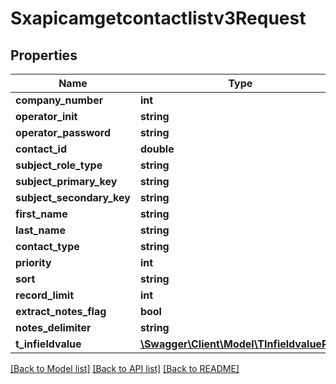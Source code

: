 # Sxapicamgetcontactlistv3Request

## Properties
Name | Type | Description | Notes
------------ | ------------- | ------------- | -------------
**company_number** | **int** |  | [optional] 
**operator_init** | **string** |  | [optional] 
**operator_password** | **string** |  | [optional] 
**contact_id** | **double** |  | [optional] 
**subject_role_type** | **string** |  | [optional] 
**subject_primary_key** | **string** |  | [optional] 
**subject_secondary_key** | **string** |  | [optional] 
**first_name** | **string** |  | [optional] 
**last_name** | **string** |  | [optional] 
**contact_type** | **string** |  | [optional] 
**priority** | **int** |  | [optional] 
**sort** | **string** |  | [optional] 
**record_limit** | **int** |  | [optional] 
**extract_notes_flag** | **bool** |  | [optional] 
**notes_delimiter** | **string** |  | [optional] 
**t_infieldvalue** | [**\Swagger\Client\Model\TInfieldvalueReq**](TInfieldvalueReq.md) |  | [optional] 

[[Back to Model list]](../README.md#documentation-for-models) [[Back to API list]](../README.md#documentation-for-api-endpoints) [[Back to README]](../README.md)



